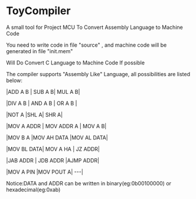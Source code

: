 # ToyCompiler
A small tool for Project MCU
To
Convert Assembly Language to Machine Code

You need to write code in file "source" , and machine code will be generated in file "init.mem"

Will Do
Convert C Language to Machine Code 
If possible 

The compiler supports "Assembly Like" Language, all possibilities are listed below:

|ADD A B   |  SUB A B|     MUL A B|

|DIV A B    | AND A B   |  OR A B  |

|NOT A       |SHL A|       SHR A|

|MOV A ADDR | MOV ADDR A | MOV A B|

|MOV B A   |MOV AH DATA   |MOV AL DATA|

|MOV BL DATA|   MOV A HA |   JZ ADDR|

|JAB ADDR   | JDB ADDR    |AJMP ADDR|

|MOV A PIN   |MOV POUT A| ---|


Notice:DATA and ADDR can be written in binary(eg:0b00100000) or hexadecimal(eg:0xab)

